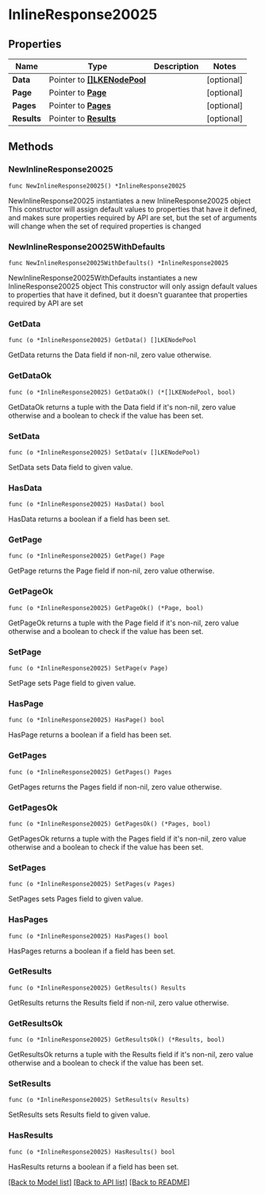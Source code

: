 # InlineResponse20025

## Properties

Name | Type | Description | Notes
------------ | ------------- | ------------- | -------------
**Data** | Pointer to [**[]LKENodePool**](LKENodePool.md) |  | [optional] 
**Page** | Pointer to [**Page**](Page.md) |  | [optional] 
**Pages** | Pointer to [**Pages**](Pages.md) |  | [optional] 
**Results** | Pointer to [**Results**](Results.md) |  | [optional] 

## Methods

### NewInlineResponse20025

`func NewInlineResponse20025() *InlineResponse20025`

NewInlineResponse20025 instantiates a new InlineResponse20025 object
This constructor will assign default values to properties that have it defined,
and makes sure properties required by API are set, but the set of arguments
will change when the set of required properties is changed

### NewInlineResponse20025WithDefaults

`func NewInlineResponse20025WithDefaults() *InlineResponse20025`

NewInlineResponse20025WithDefaults instantiates a new InlineResponse20025 object
This constructor will only assign default values to properties that have it defined,
but it doesn't guarantee that properties required by API are set

### GetData

`func (o *InlineResponse20025) GetData() []LKENodePool`

GetData returns the Data field if non-nil, zero value otherwise.

### GetDataOk

`func (o *InlineResponse20025) GetDataOk() (*[]LKENodePool, bool)`

GetDataOk returns a tuple with the Data field if it's non-nil, zero value otherwise
and a boolean to check if the value has been set.

### SetData

`func (o *InlineResponse20025) SetData(v []LKENodePool)`

SetData sets Data field to given value.

### HasData

`func (o *InlineResponse20025) HasData() bool`

HasData returns a boolean if a field has been set.

### GetPage

`func (o *InlineResponse20025) GetPage() Page`

GetPage returns the Page field if non-nil, zero value otherwise.

### GetPageOk

`func (o *InlineResponse20025) GetPageOk() (*Page, bool)`

GetPageOk returns a tuple with the Page field if it's non-nil, zero value otherwise
and a boolean to check if the value has been set.

### SetPage

`func (o *InlineResponse20025) SetPage(v Page)`

SetPage sets Page field to given value.

### HasPage

`func (o *InlineResponse20025) HasPage() bool`

HasPage returns a boolean if a field has been set.

### GetPages

`func (o *InlineResponse20025) GetPages() Pages`

GetPages returns the Pages field if non-nil, zero value otherwise.

### GetPagesOk

`func (o *InlineResponse20025) GetPagesOk() (*Pages, bool)`

GetPagesOk returns a tuple with the Pages field if it's non-nil, zero value otherwise
and a boolean to check if the value has been set.

### SetPages

`func (o *InlineResponse20025) SetPages(v Pages)`

SetPages sets Pages field to given value.

### HasPages

`func (o *InlineResponse20025) HasPages() bool`

HasPages returns a boolean if a field has been set.

### GetResults

`func (o *InlineResponse20025) GetResults() Results`

GetResults returns the Results field if non-nil, zero value otherwise.

### GetResultsOk

`func (o *InlineResponse20025) GetResultsOk() (*Results, bool)`

GetResultsOk returns a tuple with the Results field if it's non-nil, zero value otherwise
and a boolean to check if the value has been set.

### SetResults

`func (o *InlineResponse20025) SetResults(v Results)`

SetResults sets Results field to given value.

### HasResults

`func (o *InlineResponse20025) HasResults() bool`

HasResults returns a boolean if a field has been set.


[[Back to Model list]](../README.md#documentation-for-models) [[Back to API list]](../README.md#documentation-for-api-endpoints) [[Back to README]](../README.md)


